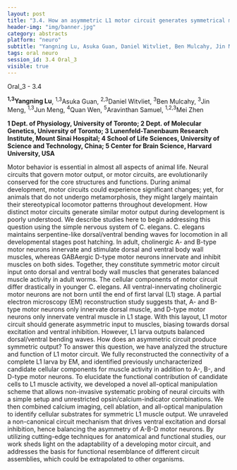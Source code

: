 ```yaml
---
layout: post
title: "3.4. How an asymmetric L1 motor circuit generates symmetrical motor output"
header-img: "img/banner.jpg"
category: abstracts
platform: "neuro"
subtitle: "Yangning Lu, Asuka Guan, Daniel Witvliet, Ben Mulcahy, Jin Meng, Jun Meng, Quan Wen, Aravinthan Samuel, Mei Zhen"
tags: oral neuro
session_id: 3.4 Oral_3
visible: true
---
```

Oral_3 - 3.4

**<sup>1,3</sup>Yangning Lu**, <sup>1,3</sup>Asuka Guan, <sup>2,3</sup>Daniel Witvliet, <sup>3</sup>Ben Mulcahy, <sup>3</sup>Jin Meng, <sup>1,3</sup>Jun Meng, <sup>4</sup>Quan Wen, <sup>5</sup>Aravinthan Samuel, <sup>1,2,3</sup>Mei Zhen

__1 Dept. of Physiology, University of Toronto; 2 Dept. of Molecular Genetics, University of Toronto; 3 Lunenfeld-Tanenbaum Research Institute, Mount Sinai Hospital; 4 School of Life Sciences, University of Science and Technology, China; 5 Center for Brain Science, Harvard University, USA__

Motor behavior is essential in almost all aspects of animal life. Neural circuits that govern motor output, or motor circuits, are evolutionarily conserved for the core structures and functions. During animal development, motor circuits could experience significant changes; yet, for animals that do not undergo metamorphosis, they might largely maintain their stereotypical locomotor patterns throughout development. How distinct motor circuits generate similar motor output during development is poorly understood. We describe studies here to begin addressing this question using the simple nervous system of C. elegans.
C. elegans maintains serpentine-like dorsal/ventral bending waves for locomotion in all developmental stages post hatching. In adult, cholinergic A- and B-type motor neurons innervate and stimulate dorsal and ventral body wall muscles, whereas GABAergic D-type motor neurons innervate and inhibit muscles on both sides. Together, they constitute symmetric motor circuit input onto dorsal and ventral body wall muscles that generates balanced muscle activity in adult worms.
The cellular components of motor circuit differ drastically in younger C. elegans. All ventral-innervating cholinergic motor neurons are not born until the end of first larval (L1) stage. A partial electron microscopy (EM) reconstruction study suggests that, A- and B-type motor neurons only innervate dorsal muscle, and D-type motor neurons only innervate ventral muscle in L1 stage. With this layout, L1 motor circuit should generate asymmetric input to muscles, biasing towards dorsal excitation and ventral inhibition. However, L1 larva outputs balanced dorsal/ventral bending waves. How does an asymmetric circuit produce symmetric output?
To answer this question, we have analyzed the structure and function of L1 motor circuit. We fully reconstructed the connectivity of a complete L1 larva by EM, and identified previously uncharacterized candidate cellular components for muscle activity in addition to A-, B-, and D-type motor neurons.
To elucidate the functional contribution of candidate cells to L1 muscle activity, we developed a novel all-optical manipulation scheme that allows non-invasive systematic probing of neural circuits with a simple setup and unrestricted opsin/calcium-indicator combinations. We then combined calcium imaging, cell ablation, and all-optical manipulation to identify cellular substrates for symmetric L1 muscle output. We unraveled a non-canonical circuit mechanism that drives ventral excitation and dorsal inhibition, hence balancing the asymmetry of A-B-D motor neurons. By utilizing cutting-edge techniques for anatomical and functional studies, our work sheds light on the adaptability of a developing motor circuit, and addresses the basis for functional resemblance of different circuit assemblies, which could be extrapolated to other organisms.
